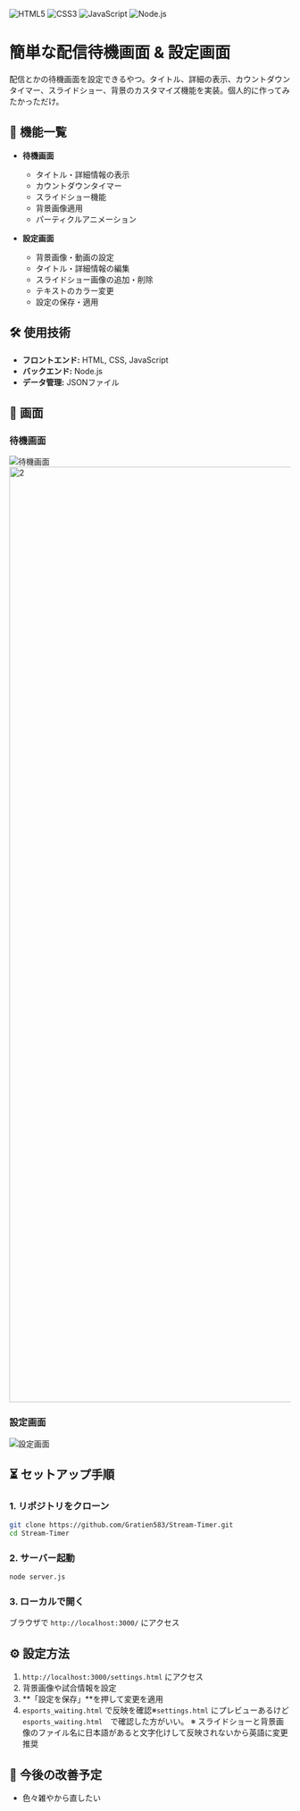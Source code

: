 ![HTML5](https://img.shields.io/badge/HTML5-E34F26?style=for-the-badge&logo=html5&logoColor=white)
![CSS3](https://img.shields.io/badge/CSS3-1572B6?style=for-the-badge&logo=css3&logoColor=white)
![JavaScript](https://img.shields.io/badge/JavaScript-F7DF1E?style=for-the-badge&logo=javascript&logoColor=black)
![Node.js](https://img.shields.io/badge/Node.js-339933?style=for-the-badge&logo=node.js&logoColor=white)

# 簡単な配信待機画面 & 設定画面
配信とかの待機画面を設定できるやつ。タイトル、詳細の表示、カウントダウンタイマー、スライドショー、背景のカスタマイズ機能を実装。個人的に作ってみたかっただけ。

## 🚀 機能一覧

- **待機画面**
  - タイトル・詳細情報の表示
  - カウントダウンタイマー
  - スライドショー機能
  - 背景画像適用
  - パーティクルアニメーション

- **設定画面**
  - 背景画像・動画の設定
  - タイトル・詳細情報の編集
  - スライドショー画像の追加・削除
  - テキストのカラー変更
  - 設定の保存・適用

## 🛠️ 使用技術

- **フロントエンド:** HTML, CSS, JavaScript
- **バックエンド:** Node.js
- **データ管理:** JSONファイル

## 📸 画面

### 待機画面
![待機画面]()<img width="1675" alt="2" src="https://github.com/user-attachments/assets/144778ff-a4d6-44f9-85eb-0add93f52a10" />


### 設定画面
![設定画面](<img width="1680" alt="スクリーンショット 2025-02-10 16 55 02" src="https://github.com/user-attachments/assets/1de5ee19-b0f1-4db3-8644-be65225a01aa" />)

## ⏳ セットアップ手順

### 1. リポジトリをクローン
```sh
git clone https://github.com/Gratien583/Stream-Timer.git
cd Stream-Timer
```

### 2. サーバー起動
```sh
node server.js
```

### 3. ローカルで開く
ブラウザで `http://localhost:3000/` にアクセス

## ⚙️ 設定方法

1. `http://localhost:3000/settings.html` にアクセス
2. 背景画像や試合情報を設定
3. **「設定を保存」**を押して変更を適用
4. `esports_waiting.html` で反映を確認※`settings.html` にプレビューあるけど`esports_waiting.html`　で確認した方がいい。
※ スライドショーと背景画像のファイル名に日本語があると文字化けして反映されないから英語に変更推奨

## 📌 今後の改善予定

- 色々雑やから直したい
